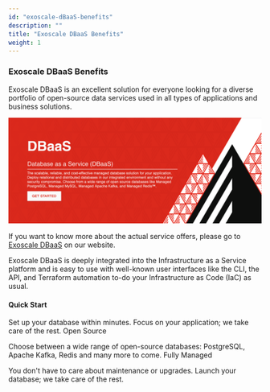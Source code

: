 ```yaml
---
id: "exoscale-dBaaS-benefits"
description: ""
title: "Exoscale DBaaS Benefits"
weight: 1
---
```


### Exoscale DBaaS Benefits

Exoscale DBaaS is an excellent solution for everyone looking for a diverse portfolio of open-source data services used in all types of applications and business solutions.

![dbaas](dbaas.png) 

If you want to know more about the actual service offers, please go to [Exoscale DBaaS](https://www.exoscale.com/dbaas/) on our website.

Exoscale DBaaS is deeply integrated into the Infrastructure as a Service platform and is easy to use with well-known user interfaces like the CLI, the API, and Terraform automation to-do your Infrastructure as Code (IaC) as usual.

#### **Quick Start**

Set up your database within minutes. Focus on your application; we take care of the rest.
Open Source

Choose between a wide range of open-source databases: PostgreSQL, Apache Kafka, Redis and many more to come.
Fully Managed

You don't have to care about maintenance or upgrades. Launch your database; we take care of the rest.